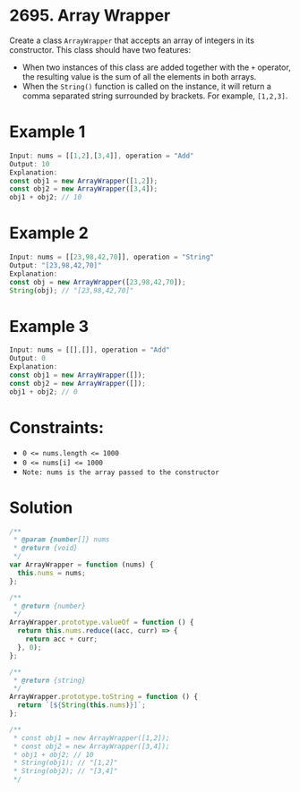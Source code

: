 # 2695. Array Wrapper

Create a class `ArrayWrapper` that accepts an array of integers in its constructor. This class should have two features:

- When two instances of this class are added together with the `+` operator, the resulting value is the sum of all the elements in both arrays.
- When the `String()` function is called on the instance, it will return a comma separated string surrounded by brackets. For example, `[1,2,3]`.

# Example 1

```js
Input: nums = [[1,2],[3,4]], operation = "Add"
Output: 10
Explanation:
const obj1 = new ArrayWrapper([1,2]);
const obj2 = new ArrayWrapper([3,4]);
obj1 + obj2; // 10
```

# Example 2

```js
Input: nums = [[23,98,42,70]], operation = "String"
Output: "[23,98,42,70]"
Explanation:
const obj = new ArrayWrapper([23,98,42,70]);
String(obj); // "[23,98,42,70]"
```

# Example 3

```js
Input: nums = [[],[]], operation = "Add"
Output: 0
Explanation:
const obj1 = new ArrayWrapper([]);
const obj2 = new ArrayWrapper([]);
obj1 + obj2; // 0

```

# Constraints:

- `0 <= nums.length <= 1000`
- `0 <= nums[i] <= 1000`
- `Note: nums is the array passed to the constructor`

# Solution

```js
/**
 * @param {number[]} nums
 * @return {void}
 */
var ArrayWrapper = function (nums) {
  this.nums = nums;
};

/**
 * @return {number}
 */
ArrayWrapper.prototype.valueOf = function () {
  return this.nums.reduce((acc, curr) => {
    return acc + curr;
  }, 0);
};

/**
 * @return {string}
 */
ArrayWrapper.prototype.toString = function () {
  return `[${String(this.nums)}]`;
};

/**
 * const obj1 = new ArrayWrapper([1,2]);
 * const obj2 = new ArrayWrapper([3,4]);
 * obj1 + obj2; // 10
 * String(obj1); // "[1,2]"
 * String(obj2); // "[3,4]"
 */
```
